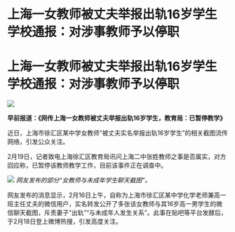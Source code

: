 # 上海一女教师被丈夫举报出轨16岁学生 学校通报：对涉事教师予以停职

# 上海一女教师被丈夫举报出轨16岁学生 学校通报：对涉事教师予以停职

![](https://inews.gtimg.com/news_bt/OTrtgPJJ887P1Ds6OJpp9I3TeAWalgrEHU99R09p8RUvgAA/1000)

**早前报道：《网传上海一女教师被丈夫举报出轨16岁学生，教育局：已暂停教学》**

近日，上海市徐汇区某中学女教师“被丈夫实名举报出轨16岁学生”的相关截图流传网络，引发公众关注。

2月19日，记者致电上海徐汇区教育局讯问上海二中张姓教师之事是否属实，对方回应称，已暂停该教师教学工作，目前该事件正在调查中。

![](https://inews.gtimg.com/om_bt/Oh9jjhljmvIE3YG01qkdQQFvwZ2XjB-V4lbw8LV_e3LLAAA/1000)
_网友发布的部分“女教师与未成年学生聊天截图”。_

网友发布的消息显示，2月16日上午，自称为上海市徐汇区某中学化学老师兼高一班主任丈夫的微信用户，实名转发公开了多张该女教师与其16岁高一男学生的微信聊天截图，斥责妻子“出轨”“与未成年人发生关系”。此事在贴吧等平台发酵后，于2月18日登上微博热搜，引发高度关注。


